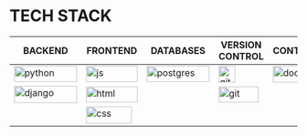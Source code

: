 # TECH STACK


<table>
<thead>
  <tr>
    <th>BACKEND</th>
    <th>FRONTEND</th>
    <th>DATABASES</th>
    <th>VERSION CONTROL</th>
    <th>CONTAINERISATION</th>
    <th>DATA PROCESSING</th>
  </tr>
</thead>
<tbody>
  <tr>
    <td><img src="https://img.shields.io/badge/python-3670A0?style=for-the-badge&logo=python&logoColor=ffdd54" alt="python" width="110" height="28"></td>
    <td><img src="https://img.shields.io/badge/javascript-fdd663.svg?style=for-the-badge&logo=javascript&logoColor=fbbc04" alt="js" width="90" height="28"></td>
    <td><img src="https://img.shields.io/badge/PostgreSQL-34517d.svg?style=for-the-badge&logo=PostgreSQL&logoColor=white" alt="postgres" width="110" height="28"></td>
    <td><img src="https://img.shields.io/badge/GitHub-%23121011.svg?style=for-the-badge&logo=github&logoColor=white" alt="github" width="" height="29"></td>
    <td><img src="https://img.shields.io/badge/Docker-1a73e8.svg?style=for-the-badge&logo=Docker&logoColor=white" alt="docker" width="102" height="29"></td>
    <td>
    <img src="https://img.shields.io/badge/Pandas-%231572B6.svg?style=for-the-badge&logo=Pandas&logoColor=white" alt="pandas" width="90" height="28"></td>
  </tr>
  <tr>
    <td><img src="https://img.shields.io/badge/django-%23092E20.svg?style=for-the-badge&logo=django&logoColor=white" alt="django" width="110" height="30"></td>
    <td><img src="https://img.shields.io/badge/html5-%23E34F26.svg?style=for-the-badge&logo=html5&logoColor=white" alt="html" width="90" height="28"></td>
    <td></td>
    <td><img src="https://img.shields.io/badge/Git-fc6d26?style=for-the-badge&logo=git&logoColor=white" alt="git" width="70" height="28"></td>
    <td></td>
    <td><img src="https://img.shields.io/badge/Postman-fc6d26?style=for-the-badge&logo=Postman&logoColor=white" alt="git" width="90" height="28"></td>
  </tr>
  <tr>
    <td></td>
    <td><img src="https://img.shields.io/badge/css3-%231572B6.svg?style=for-the-badge&logo=css3&logoColor=white" alt="css" width="80" height="30"></td>
    <td></td>
    <td></td>
    <td></td>
    <td><img src="https://img.shields.io/badge/googleapps-4173c9.svg?style=for-the-badge&logo=GoogleAppsScript&logoColor=white" alt="heroku" width="90" height="28"></td>
  </tr>
</tbody>
</table>